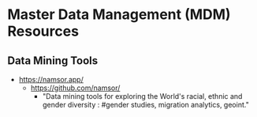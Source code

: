 
# Master Data Management (MDM) Resources


## Data Mining Tools

- https://namsor.app/
  + https://github.com/namsor/
    * "Data mining tools for exploring the World's racial, ethnic and gender diversity : #gender studies, migration analytics, geoint."

